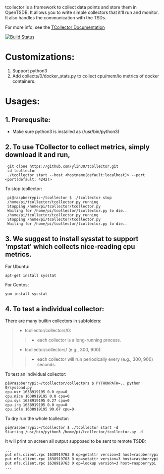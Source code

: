 tcollector is a framework to collect data points and store them in OpenTSDB.
It allows you to write simple collectors that it'll run and monitor.  It also
handles the communication with the TSDs.

For more info, see the [TCollector Documentation](http://www.opentsdb.net/tcollector.html)

[![Build Status](https://travis-ci.org/OpenTSDB/tcollector.svg?branch=master)](https://travis-ci.org/OpenTSDB/tcollector)

# Customizations:
1. Support python3
2. Add collects/0/docker_stats.py to collect cpu/mem/io metrics of docker containers.

# Usages:

## 1. Prerequsite: 

* Make sure python3 is installed as (/usr/bin/python3)

## 2. To use TCollector to collect metrics, simply download it and run,
    
     git clone https://github.com/ylin30/tcollector.git
     cd tcollector
     ./tcollector start --host <hostname(default:localhost)> --port <port(default: 4242)>
     
To stop tcollector:

     pi@raspberrypi:~/tcollector $ ./tcollector stop
     /home/pi/tcollector/tcollector.py running
     Stopping /home/pi/tcollector/tcollector.py
     Waiting for /home/pi/tcollector/tcollector.py to die..
     /home/pi/tcollector/tcollector.py running
     Stopping /home/pi/tcollector/tcollector.py
     Waiting for /home/pi/tcollector/tcollector.py to die..
    
## 3. We suggest to install sysstat to support 'mpstat' which collects nice-reading cpu metrics.

For Ubuntu:

    apt-get install sysstat

For Centos:

    yum install sysstat
## 4. To test a individual collector:

There are many builtin collectors in subfolders:
> * tcollector/collectors/0: 
> > * each collector is a long-running process.
> * tcollector/collectors/<number> (e.g., 300, 900): 
> > * each collector will run periodically every (e.g., 300, 900) seconds.
    
To test an individual collector:
    
    pi@raspberrypi:~/tcollector/collectors $ PYTHONPATH=.. python 0/sysload.py
    cpu.usr 1638919195 0.0 cpu=0
    cpu.nice 1638919195 0.0 cpu=0
    cpu.sys 1638919195 0.27 cpu=0
    cpu.irq 1638919195 0.0 cpu=0
    cpu.idle 1638919195 99.67 cpu=0
   
To dry run the whole tcollector:
    
    pi@raspberrypi:~/tcollector $ ./tcollector start -d
    Starting /usr/bin/python3 /home/pi/tcollector/tcollector.py -d
   
It will print on screen all output supposed to be sent to remote TSDB:
    
    ...
    put nfs.client.rpc 1638919763 0 op=getattr version=3 host=raspberrypi
    put nfs.client.rpc 1638919763 0 op=setattr version=3 host=raspberrypi
    put nfs.client.rpc 1638919763 0 op=lookup version=3 host=raspberrypi
    ...
